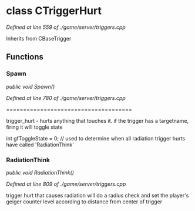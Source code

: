 # class CTriggerHurt

*Defined at line 559 of ./game/server/triggers.cpp*

Inherits from CBaseTrigger



## Functions

### Spawn

*public void Spawn()*

*Defined at line 780 of ./game/server/triggers.cpp*

=====================================

 trigger_hurt - hurts anything that touches it. if the trigger has a targetname, firing it will toggle state

int gfToggleState = 0; // used to determine when all radiation trigger hurts have called 'RadiationThink'

### RadiationThink

*public void RadiationThink()*

*Defined at line 809 of ./game/server/triggers.cpp*

 trigger hurt that causes radiation will do a radius check and set the player's geiger counter level according to distance from center of trigger




